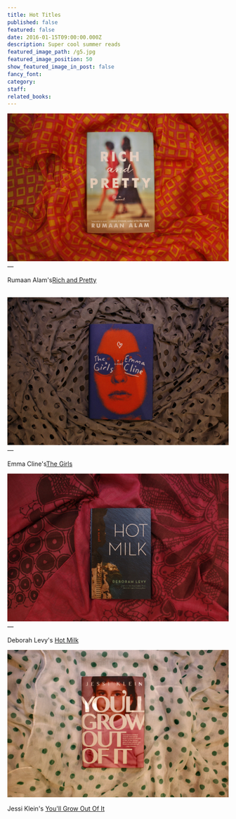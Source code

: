 ```yaml
---
title: Hot Titles
published: false
featured: false
date: 2016-01-15T09:00:00.000Z
description: Super cool summer reads
featured_image_path: /g5.jpg
featured_image_position: 50
show_featured_image_in_post: false
fancy_font:
category:
staff:
related_books:
---
```



![](/uploads/versions/g4---x----2184-1456x---.jpg)—

Rumaan Alam's[Rich and Pretty](http://www.brooklinebooksmith-shop.com/book/9780062429933)

<br>![](/uploads/versions/g2---x----1937-1291x---.jpg)—

Emma Cline's[The Girls](http://www.brooklinebooksmith-shop.com/book/9780812998603)

![](/uploads/versions/g3---x----2026-1351x---.jpg)—

Deborah Levy's [Hot Milk](http://www.brooklinebooksmith-shop.com/book/9781620406694)

![](/uploads/versions/g6---x----2155-1437x---.jpg)

Jessi Klein's [You'll Grow Out Of It](http://www.brooklinebooksmith-shop.com/book/9781455531189)